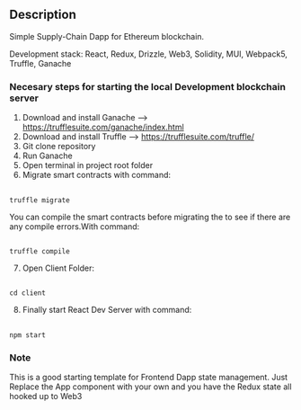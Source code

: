 ## Description

Simple Supply-Chain Dapp for Ethereum blockchain. 
    
Development stack: React, Redux, Drizzle, Web3, Solidity, MUI, Webpack5, Truffle, Ganache

### Necesary steps for starting the local Development blockchain server  
1. Download and install Ganache --> https://trufflesuite.com/ganache/index.html<br/>
2. Download and install Truffle --> https://trufflesuite.com/truffle/<br/>
3. Git clone repository<br/>
4. Run Ganache<br/>
5. Open terminal in project root folder<br/>
6. Migrate smart contracts with command: <br/>
##
    truffle migrate  
You can compile the smart contracts before migrating the to see if there are any compile errors.With command:<br/>
##
    truffle compile
7.  Open Client Folder: <br/>
##
    cd client
8. Finally start React Dev Server with command: <br/>
##
    npm start 


### Note

This is a good starting template for Frontend Dapp state management. Just Replace the App component with your own and you have the Redux state all hooked up to Web3 